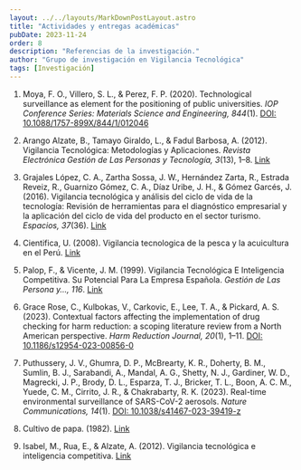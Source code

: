 ```yaml
---
layout: ../../layouts/MarkDownPostLayout.astro
title: "Actividades y entregas académicas"
pubDate: 2023-11-24
order: 8
description: "Referencias de la investigación."
author: "Grupo de investigación en Vigilancia Tecnológica"
tags: [Investigación]
---
```


1. Moya, F. O., Villero, S. L., & Perez, F. P. (2020). Technological surveillance as element for the positioning of public universities. _IOP Conference Series: Materials Science and Engineering, 844_(1). [DOI: 10.1088/1757-899X/844/1/012046](https://doi.org/10.1088/1757-899X/844/1/012046)

2. Arango Alzate, B., Tamayo Giraldo, L., & Fadul Barbosa, A. (2012). Vigilancia Tecnológica: Metodologías y Aplicaciones. _Revista Electrónica Gestión de Las Personas y Tecnología, 3_(13), 1–8. [Link](https://www.redalyc.org/pdf/4778/477847114019.pdf)

3. Grajales López, C. A., Zartha Sossa, J. W., Hernández Zarta, R., Estrada Reveiz, R., Guarnizo Gómez, C. A., Díaz Uribe, J. H., & Gómez Garcés, J. (2016). Vigilancia tecnológica y análisis del ciclo de vida de la tecnología: Revisión de herramientas para el diagnóstico empresarial y la aplicación del ciclo de vida del producto en el sector turismo. _Espacios, 37_(36). [Link](https://www.researchgate.net/publication/312027775_Vigilancia_Tecnologica_y_Analisis_del_Ciclo_de_Vida_de_la)

4. Cientifica, U. (2008). Vigilancia tecnologica de la pesca y la acuicultura en el Perú. [Link](https://repositorio.cientifica.edu.pe/bitstream/handle/20.500.12805/2713/Vigilancia%20tecnol%c3%b3gica%20de%20la%20pesca-Ext.pdf?sequence=2&isAllowed=y)

5. Palop, F., & Vicente, J. M. (1999). Vigilancia Tecnológica E Inteligencia Competitiva. Su Potencial Para La Empresa Española. _Gestión de Las Persona y…, 116_. [Link](https://www.eenbasque.net/guia_transferencia_resultados/files/COTEC%20-%20Vigilancia%20Tecnologica%20e%20Inteligencia%20Competitiva%20-%20su%20potencial%20para%20la%20empresa%20espanola.pdf)

6. Grace Rose, C., Kulbokas, V., Carkovic, E., Lee, T. A., & Pickard, A. S. (2023). Contextual factors affecting the implementation of drug checking for harm reduction: a scoping literature review from a North American perspective. _Harm Reduction Journal, 20_(1), 1–11. [DOI: 10.1186/s12954-023-00856-0](https://doi.org/10.1186/s12954-023-00856-0)

7. Puthussery, J. V., Ghumra, D. P., McBrearty, K. R., Doherty, B. M., Sumlin, B. J., Sarabandi, A., Mandal, A. G., Shetty, N. J., Gardiner, W. D., Magrecki, J. P., Brody, D. L., Esparza, T. J., Bricker, T. L., Boon, A. C. M., Yuede, C. M., Cirrito, J. R., & Chakrabarty, R. K. (2023). Real-time environmental surveillance of SARS-CoV-2 aerosols. _Nature Communications, 14_(1). [DOI: 10.1038/s41467-023-39419-z](https://doi.org/10.1038/s41467-023-39419-z)

8. Cultivo de papa. (1982). [Link](http://hdl.handle.net/20.500.12324/23988)

9. Isabel, M., Rua, E., & Alzate, A. (2012). Vigilancia tecnológica e inteligencia competitiva. [Link](https://www.redalyc.org/pdf/4778/477847114018.pdf)
